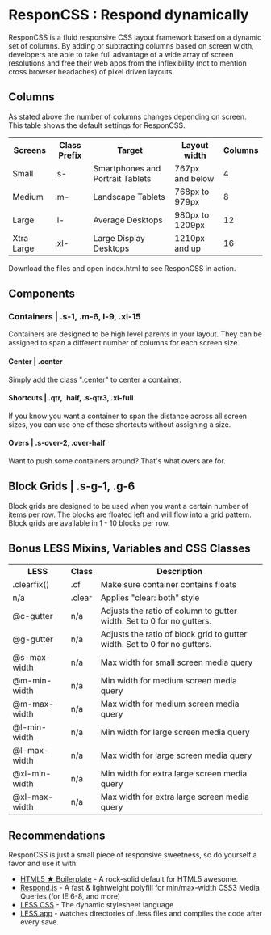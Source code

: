# ResponCSS : Respond dynamically

ResponCSS is a fluid responsive CSS layout framework based on a dynamic set of columns. By adding or subtracting columns based on screen width, developers are able to take full advantage of a wide array of screen resolutions and free their web apps from the inflexibility (not to mention cross browser headaches) of pixel driven layouts.


## Columns

As stated above the number of columns changes depending on screen.  This table shows the default settings for ResponCSS.

<table>
    <tr>
        <th>Screens</th>
        <th>Class Prefix</th>
        <th>Target</th>
        <th>Layout width</th>
        <th>Columns</th>
    </tr>
    <tr>
        <td>Small</td>
        <td>.s-</td>
        <td>Smartphones and Portrait Tablets</td>
        <td>767px and below</td>
        <td>4</td>
    </tr>
    <tr>
        <td>Medium</td>
        <td>.m-</td>
        <td>Landscape Tablets</td>
        <td>768px to 979px</td>
        <td>8</td>
    </tr>
    <tr>
        <td>Large</td>
        <td>.l-</td>
        <td>Average Desktops</td>
        <td>980px to 1209px</td>
        <td>12</td>
    </tr>
    <tr>
        <td>Xtra Large</td>
        <td>.xl-</td>
        <td>Large Display Desktops</td>
        <td>1210px and up</td>
        <td>16</td>
    </tr>
</table>

Download the files and open index.html to see ResponCSS in action.

## Components
### Containers | .s-1, .m-6, l-9, .xl-15
Containers are designed to be high level parents in your layout. They can be assigned to span a different number of columns for each screen size.

#### Center | .center
Simply add the class ".center" to center a container.

#### Shortcuts | .qtr, .half, .s-qtr3, .xl-full   
If you know you want a container to span the distance across all screen sizes, you can use one of these shortcuts without assigning a size.

#### Overs | .s-over-2, .over-half
Want to push some containers around? That's what overs are for.


## Block Grids | .s-g-1, .g-6
Block grids are designed to be used when you want a certain number of items per row.  The blocks are floated left and will flow into a grid pattern.  Block grids are available in 1 - 10 blocks per row.


## Bonus LESS Mixins, Variables and CSS Classes
<table class="table table-bordered table-striped">
    <tr>
        <th>LESS</th>
        <th>Class</th>
        <th>Description</th>
    </tr>
    <tr>
        <td>.clearfix()</td>
        <td>.cf</td>
        <td>Make sure container contains floats</td>
    </tr>
    <tr>
        <td>n/a</td>
        <td>.clear</td>
        <td>Applies "clear: both" style</td>
    </tr>
    <tr>
        <td>@c-gutter</td>
        <td>n/a</td>
        <td>Adjusts the ratio of column to gutter width.  Set to 0 for no gutters.</td>
    </tr>
    <tr>
        <td>@g-gutter</td>
        <td>n/a</td>
        <td>Adjusts the ratio of block grid to gutter width.  Set to 0 for no gutters.</td>
    </tr>
    <tr>
        <td>@s-max-width</td>
        <td>n/a</td>
        <td>Max width for small screen media query</td>
    </tr>
    <tr>
        <td>@m-min-width</td>
        <td>n/a</td>
        <td>Min width for medium screen media query</td>
    </tr>
    <tr>
        <td>@m-max-width</td>
        <td>n/a</td>
        <td>Max width for medium screen media query</td>
    </tr>
    <tr>
        <td>@l-min-width</td>
        <td>n/a</td>
        <td>Min width for large screen media query</td>
    </tr>
    <tr>
        <td>@l-max-width</td>
        <td>n/a</td>
        <td>Max width for large screen media query</td>
    </tr>
    <tr>
        <td>@xl-min-width</td>
        <td>n/a</td>
        <td>Min width for extra large screen media query</td>
    </tr>
    <tr>
        <td>@xl-max-width</td>
        <td>n/a</td>
        <td>Max width for extra large screen media query</td>
    </tr>
</table>


## Recommendations
ResponCSS is just a small piece of responsive sweetness, so do yourself a favor and use it with:

* <a href="http://html5boilerplate.com/">HTML5 ★ Boilerplate</a> - A rock-solid default for HTML5 awesome.
* <a href="http://github.com/scottjehl/Respond">Respond.js</a> - A fast & lightweight polyfill for min/max-width CSS3 Media Queries (for IE 6-8, and more)
* <a href="http://lesscss.org/">LESS CSS</a> - The dynamic stylesheet language
* <a href="http://incident57.com/less/">LESS.app</a> - watches directories of .less files and compiles the code after every save.
